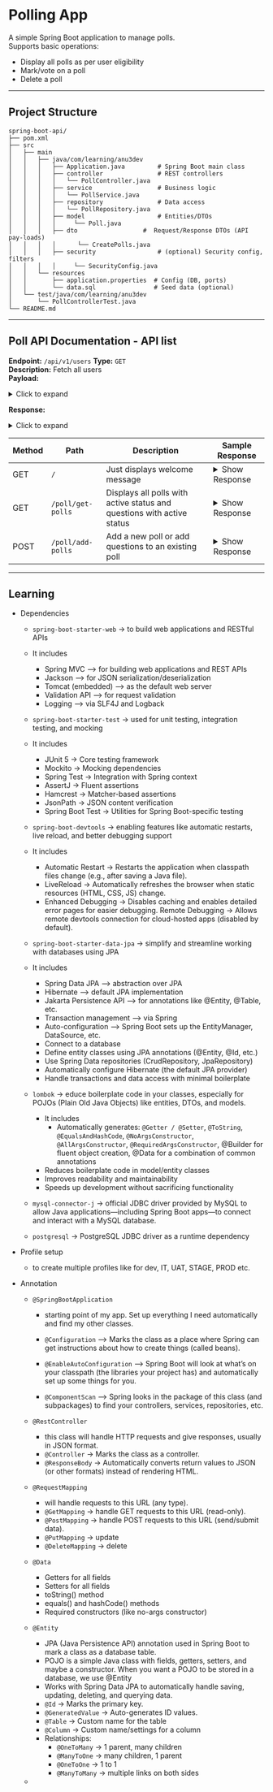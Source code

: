 # Polling App

A simple Spring Boot application to manage polls.  
Supports basic operations:
- Display all polls as per user eligibility
- Mark/vote on a poll
- Delete a poll

---

## Project Structure

```
spring-boot-api/
├── pom.xml
├── src
│   ├── main
│   │   ├── java/com/learning/anu3dev
│   │   │   ├── Application.java         # Spring Boot main class
│   │   │   ├── controller               # REST controllers
│   │   │   │   └── PollController.java
│   │   │   ├── service                  # Business logic
│   │   │   │   └── PollService.java
│   │   │   ├── repository               # Data access
│   │   │   │   └── PollRepository.java
│   │   │   ├── model                    # Entities/DTOs
│   │   │   │     └── Poll.java
│   │   │   ├── dto					 #  Request/Response DTOs (API pay-loads)
│   │   │   │	   └── CreatePolls.java
│   │   │   ├── security				 # (optional) Security config, filters
│   │   │   │     └── SecurityConfig.java
│   │   └── resources
│   │       ├── application.properties  # Config (DB, ports)
│   │       └── data.sql                # Seed data (optional)
│   └── test/java/com/learning/anu3dev
│       └── PollControllerTest.java
└── README.md
```

---

## Poll API Documentation - API list

**Endpoint:** `/api/v1/users`
**Type:** `GET`  
**Description:** Fetch all users  
**Payload:** 
<details>
  <summary>Click to expand</summary>

```json
{
  "page": 1,
  "limit": 10
}
```

</details>

**Response:** 
<details>
  <summary>Click to expand</summary>

```json
{
  "page": 1,
  "limit": 10
}
```

</details> 

| Method | Path | Description | Sample Response |
|--------|------|-------------|----------------|
| GET    | `/`  | Just displays welcome message | <details><summary>Show Response</summary><pre><code>"Hello, World!"code></pre></details> |
| GET    | `/poll/get-polls` | Displays all polls with active status and questions with active status | <details><summary>Show Response</summary><pre><code>[{"id":1,"createdAt":"2025-08-31T02:27:24.997408","pollTitle":"About programming","questions":[{"id":1,"createdAt":"2025-08-31T02:27:24.997939","question":"Which programming language do you like the most?","options":[{"id":1,"createdAt":"2025-08-31T02:27:24.997939","optionText":"Java","count":0},{"id":2,"createdAt":"2025-08-31T02:27:24.997939","optionText":"Python","count":0},{"id":3,"createdAt":"2025-08-31T02:27:24.997939","optionText":"JavaScript","count":0},{"id":4,"createdAt":"2025-08-31T02:27:24.997939","optionText":"Go","count":0},{"id":5,"createdAt":"2025-08-31T02:27:24.997939","optionText":"C#","count":0}],"active":true,"multiSelect":false},{"id":2,"createdAt":"2025-08-31T02:27:24.997939","question":"Which IDE do you like the most?","options":[{"id":6,"createdAt":"2025-08-31T02:27:24.997939","optionText":"VSCode","count":0},{"id":7,"createdAt":"2025-08-31T02:27:24.997939","optionText":"IntelliJ","count":0},{"id":8,"createdAt":"2025-08-31T02:27:24.997939","optionText":"Eclipse","count":0},{"id":9,"createdAt":"2025-08-31T02:27:24.997939","optionText":"Notepad++","count":0}],"active":true,"multiSelect":false},{"id":3,"createdAt":"2025-08-31T02:27:24.997939","question":"Which courses you want?","options":[{"id":10,"createdAt":"2025-08-31T02:27:24.997939","optionText":"Java","count":0},{"id":11,"createdAt":"2025-08-31T02:27:24.997939","optionText":"React","count":0},{"id":12,"createdAt":"2025-08-31T02:27:24.997939","optionText":"TypeScript","count":0},{"id":13,"createdAt":"2025-08-31T02:27:24.997939","optionText":".Net","count":0}],"active":true,"multiSelect":true}],"active":true}]</code></pre></details> |
| POST   | `/poll/add-polls` | Add a new poll or add questions to an existing poll | <details><summary>Show Response</summary><pre><code>[ { "isActive": "true", "pollTitle": "About programming", "pollId": 1, "questions": [ { "question": "Which programming language do you like the most?", "isActive": true, "isMultiSelect": false, "options": [ "Java", "Python", "JavaScript", "Go", "C#" ] }, { "question": "Which IDE do you like the most?", "isActive": true, "isMultiSelect": false, "options": [ "VSCode", "IntelliJ", "Eclipse", "Notepad++" ] }, { "question": "Which courses you want?", "isActive": true, "isMultiSelect": true, "options": [ "Java", "React", "TypeScript", ".Net" ] }, { "question": "Your total experience?", "isActive": false, "isMultiSelect": false, "options": [ "0 - 2", "2 - 5", "5 - 10", "More than 10" ] } ] }, { "isActive": "", "pollTitle": "About yourself", "pollId": 2, "questions": [ { "question": "Which city you belong?", "isActive": true, "isMultiSelect": false, "options": [ "Patna", "Pune", "Noida", "Chennai" ] }, { "question": "Which location you can join?", "isActive": true, "isMultiSelect": true, "options": [ "Mumbai", "Ranchi", "Kolkata", "Bhuvneshwar" ] } ] } ]</code></pre></details> |

---

## Learning

- Dependencies
	- `spring-boot-starter-web` -> to build web applications and RESTful APIs
	- It includes
		- Spring MVC –> for building web applications and REST APIs
		- Jackson –> for JSON serialization/deserialization
		- Tomcat (embedded) –> as the default web server
		- Validation API –> for request validation
		- Logging –> via SLF4J and Logback
		
	- `spring-boot-starter-test` -> used for unit testing, integration testing, and mocking
	- It includes
		- JUnit 5 -> Core testing framework
		- Mockito -> Mocking dependencies
		- Spring Test	-> Integration with Spring context
		- AssertJ -> Fluent assertions
		- Hamcrest -> Matcher-based assertions
		- JsonPath -> JSON content verification
		- Spring Boot Test -> Utilities for Spring Boot-specific testing
	
	- `spring-boot-devtools` -> enabling features like automatic restarts, live reload, and better debugging support
	- It includes
		-  Automatic Restart -> Restarts the application when classpath files change (e.g., after saving a Java file).
		- LiveReload -> Automatically refreshes the browser when static resources (HTML, CSS, JS) change.
		- Enhanced Debugging -> Disables caching and enables detailed error pages for easier debugging.
		Remote Debugging -> Allows remote devtools connection for cloud-hosted apps (disabled by default).
	
	- `spring-boot-starter-data-jpa` ->  simplify and streamline working with databases using JPA
	- It includes
		- Spring Data JPA –> abstraction over JPA
		- Hibernate –> default JPA implementation
		- Jakarta Persistence API –> for annotations like @Entity, @Table, etc.
		- Transaction management –> via Spring
		- Auto-configuration –> Spring Boot sets up the EntityManager, DataSource, etc.
		- Connect to a database
		- Define entity classes using JPA annotations (@Entity, @Id, etc.)
		- Use Spring Data repositories (CrudRepository, JpaRepository)
		- Automatically configure Hibernate (the default JPA provider)
		- Handle transactions and data access with minimal boilerplate
	
	- `lombok` -> educe boilerplate code in your classes, especially for POJOs (Plain Old Java Objects) like entities, DTOs, and models.
		- It includes
			- Automatically generates: `@Getter / @Setter`, `@ToString`, `@EqualsAndHashCode`, `@NoArgsConstructor`, `@AllArgsConstructor`, `@RequiredArgsConstructor`, @Builder for fluent object creation, @Data for a combination of common annotations
		- Reduces boilerplate code in model/entity classes
		- Improves readability and maintainability
		- Speeds up development without sacrificing functionality
		
	- `mysql-connector-j` -> official JDBC driver provided by MySQL to allow Java applications—including Spring Boot apps—to connect and interact with a MySQL database.
	
	- `postgresql` -> PostgreSQL JDBC driver as a runtime dependency
	
- Profile setup
	- to create multiple profiles like for dev, IT, UAT, STAGE, PROD etc.
	
- Annotation
	- `@SpringBootApplication`
		- starting point of my app. Set up everything I need automatically and find my other classes.
		- `@Configuration` –> Marks the class as a place where Spring can get instructions about how to create things (called beans).

		- `@EnableAutoConfiguration` –> Spring Boot will look at what’s on your classpath (the libraries your project has) and automatically set up some things for you.

		- `@ComponentScan` –> Spring looks in the package of this class (and subpackages) to find your controllers, services, repositories, etc.
	
	- `@RestController`
		- this class will handle HTTP requests and give responses, usually in JSON format.
		- `@Controller` -> Marks the class as a controller.
		- `@ResponseBody` -> Automatically converts return values to JSON (or other formats) instead of rendering HTML.
		
	- `@RequestMapping`
		- will handle requests to this URL (any type).
		- `@GetMapping` -> handle GET requests to this URL (read-only).
		- `@PostMapping` -> handle POST requests to this URL (send/submit data).
		- `@PutMapping` -> update
		- `@DeleteMapping` -> delete
		
	- `@Data`
		- Getters for all fields
		- Setters for all fields
		- toString() method
		- equals() and hashCode() methods
		- Required constructors (like no-args constructor)
		
	- `@Entity`
		- JPA (Java Persistence API) annotation used in Spring Boot to mark a class as a database table.
		- POJO is a simple Java class with fields, getters, setters, and maybe a constructor. When you want a POJO to be stored in a database, we use @Entity 
		- Works with Spring Data JPA to automatically handle saving, updating, deleting, and querying data.
		- `@Id` -> Marks the primary key.
		- `@GeneratedValue` -> Auto-generates ID values.
		- `@Table` -> Custom name for the table
		- `@Column` -> Custom name/settings for a column
		- Relationships:
			- `@OneToMany` -> 1 parent, many children
			- `@ManyToOne` -> many children, 1 parent
			- `@OneToOne` -> 1 to 1
			- `@ManyToMany` -> multiple links on both sides
			
	- 